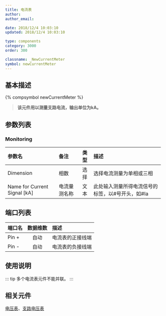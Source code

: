 ```yaml
---
title: 电流表
author: 
author_email:

date: 2018/12/4 10:03:10
updated: 2018/12/4 10:03:10

type: components
category: 3000
order: 300

classname: _NewCurrentMeter
symbol: newCurrentMeter
---
```

## 基本描述
{% compsymbol newCurrentMeter %}

> **该元件用以测量支路电流，输出单位为kA。**

## 参数列表
### Monitoring
| 参数名 | 备注 | 类型 | 描述 |
| :--- | :--- | :--: | :--- |
| Dimension | 相数 | 选择 | 选择电流测量为单相或三相 |
| Name for Current Signal \[kA\] | 电流量测名称 | 文本 |  此处输入测量所得电流信号的标签，以#号开头，如#Ia |


## 端口列表

| 端口名 | 数据维数 | 描述 |
| :--- | :--:  | :--- |
| Pin + | 自动 |电流表的正接线端 |
| Pin - | 自动 |电流表的负接线端 |

## 使用说明

::: tip
多个电流表元件不能并联。
:::


## 相关元件

[电压表](comp_NewVoltageMeter.md)、[支路电压表](comp_NewBranchVoltageMeter.md)
